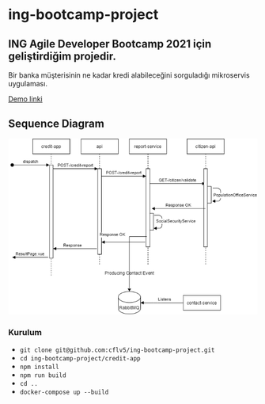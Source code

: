 # ing-bootcamp-project
## ING Agile Developer Bootcamp 2021 için geliştirdiğim projedir.
Bir banka müşterisinin ne kadar kredi alabileceğini sorguladığı mikroservis uygulaması.

[Demo linki](http://129.159.207.148:5000/)

## Sequence Diagram 
![Sequence Diagram](sequence_diagram.png)

### Kurulum
- `git clone git@github.com:cflv5/ing-bootcamp-project.git`
- `cd ing-bootcamp-project/credit-app`
- `npm install`
- `npm run build`
- `cd ..`
- `docker-compose up --build`
